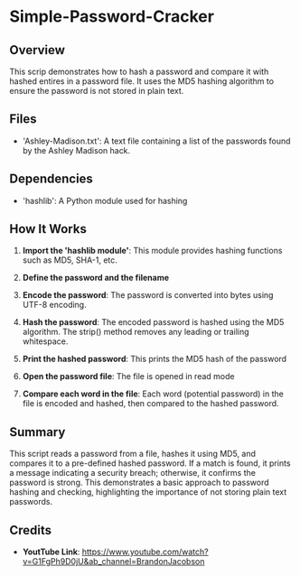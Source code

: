 # Simple-Password-Cracker

## Overview
This scrip demonstrates how to hash a password and compare it with hashed entires in a password file. It uses the MD5 hashing algorithm to ensure the password is not stored in plain text.

## Files
- 'Ashley-Madison.txt': A text file containing a list of the passwords found by the Ashley Madison hack.

## Dependencies
- 'hashlib': A Python module used for hashing

## How It Works
1. **Import the 'hashlib module'**: This module provides hashing functions such as MD5, SHA-1, etc.

2. **Define the password and the filename**

3. **Encode the password**: The password is converted into bytes using UTF-8 encoding.

4. **Hash the password**: The encoded password is hashed using the MD5 algorithm. The strip() method removes any leading or trailing whitespace.

5. **Print the hashed password**: This prints the MD5 hash of the password

6. **Open the password file**: The file is opened in read mode

7. **Compare each word in the file**: Each word (potential password) in the file is encoded and hashed, then compared to the hashed password.

## Summary
This script reads a password from a file, hashes it using MD5, and compares it to a pre-defined hashed password. If a match is found, it prints a message indicating a security breach; otherwise, it confirms the password is strong. This demonstrates a basic approach to password hashing and checking, highlighting the importance of not storing plain text passwords.

## Credits
- **YoutTube Link**: https://www.youtube.com/watch?v=G1FgPh9D0jU&ab_channel=BrandonJacobson